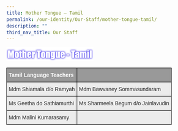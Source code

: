 ```yaml
---
title: Mother Tongue – Tamil
permalink: /our-identity/Our-Staff/mother-tongue-tamil/
description: ""
third_nav_title: Our Staff
---
```


<img src="/images/MTL%20Tamil.png" 
     style="width:45%">



<style type="text/css">
.tg  {border-collapse:collapse;border-spacing:0;margin:0px auto;}
.tg td{border-color:black;border-style:solid;border-width:1px;font-family:Arial, sans-serif;font-size:14px;
  overflow:hidden;padding:10px 5px;word-break:normal;}
.tg th{border-color:black;border-style:solid;border-width:1px;font-family:Arial, sans-serif;font-size:14px;
  font-weight:normal;overflow:hidden;padding:10px 5px;word-break:normal;}
.tg .tg-fxx4{background-color:#ECECEC;color:#222;text-align:left;vertical-align:middle}
.tg .tg-e6w6{background-color:#999;color:#FFF;font-weight:bold;text-align:left;vertical-align:middle}
.tg .tg-2hhi{background-color:#999;color:#FFF;font-weight:bold;text-align:left;vertical-align:top}
</style>
<table class="tg">
<tbody>
  <tr>
    <td class="tg-e6w6"><span style="color:#FFF;background-color:#999">Tamil Language Teachers</span></td>
    <td class="tg-2hhi"></td>
  </tr>
  <tr>
    <td class="tg-fxx4"><span style="color:#222">Mdm Shiamala d/o Ramyah</span><br></td>
    <td class="tg-fxx4"><span style="color:#222">Mdm Bawvaney Sommasundaram</span><br></td>
  </tr>
  <tr>
    <td class="tg-fxx4"><span style="color:#222">Ms Geetha do Sathiamurthi</span><br></td>
    <td class="tg-fxx4"><span style="color:#222">Ms Sharmeela Begum d/o Jainlavudin</span><br></td>
  </tr>
  <tr>
    <td class="tg-fxx4"><span style="color:#222">Mdm Malini Kumarasamy </span></td>
    <td class="tg-fxx4"><span style="color:#222"> </span></td>
  </tr>
</tbody>
</table>